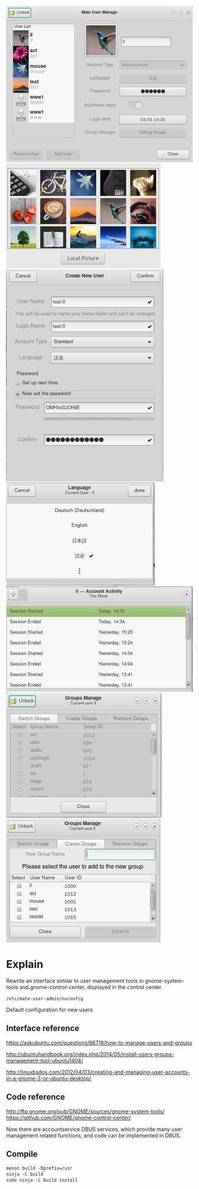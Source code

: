 
![Homepage:](https://github.com/zhuyaliang/images/blob/master/000.png)
![Choose Images:](https://github.com/zhuyaliang/images/blob/master/001.png)
![Add User:](https://github.com/zhuyaliang/images/blob/master/002.png)
![choose lang:](https://github.com/zhuyaliang/images/blob/master/008.png)
![view login:](https://github.com/zhuyaliang/images/blob/master/009.png)
![Group set:](https://github.com/zhuyaliang/images/blob/master/006.png)
![Group add:](https://github.com/zhuyaliang/images/blob/master/007.png)
# Explain

Rewrite an interface similar to user management tools in gnome-system-tools and gnome-control-center, displayed in the control center.
```
/etc/mate-user-admin/nuconfig 
```
Default configuration for new users

## Interface reference

https://askubuntu.com/questions/66718/how-to-manage-users-and-groups

http://ubuntuhandbook.org/index.php/2014/05/install-users-groups-management-tool-ubuntu1404/

http://linuxbsdos.com/2012/04/03/creating-and-managing-user-accounts-in-a-gnome-3-or-ubuntu-desktop/

## Code reference

http://ftp.gnome.org/pub/GNOME/sources/gnome-system-tools/
https://github.com/GNOME/gnome-control-center/

Now there are accountservice DBUS services, which provide many user management related functions, and code can be implemented in DBUS.

## Compile

```
meson build -Dprefix=/usr
ninja -C build
sudo ninja -C build install


